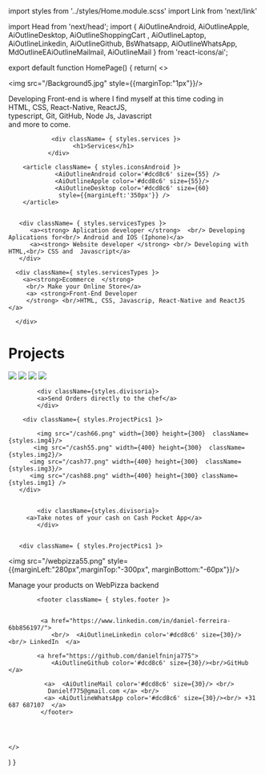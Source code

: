 <html>
import styles from '../styles/Home.module.scss'
import Link from 'next/link'

import Head from 'next/head';
import { 
  AiOutlineAndroid,
  AiOutlineApple,
  AiOutlineDesktop,
  AiOutlineShoppingCart ,
  AiOutlineLaptop,
  AiOutlineLinkedin,
  AiOutlineGithub,
  BsWhatsapp, 
  AiOutlineWhatsApp,
  MdOutlineEAiOutlineMailmail,
  AiOutlineMail
} from 'react-icons/ai';

export default function HomePage() {
  return(
    <> 

   <main className={styles.mainn}>
    
<img src="/Background5.jpg"  style={{marginTop:"1px"}}/>
         
 <div className=  { styles.headline } >
             <a>Developing Front-end is where I find myself at this time 
               coding in<br/>  HTML, CSS, React-Native, ReactJS,
          <br/>typescript, Git, GitHub, Node Js, Javascript<br/> and more to come.</a>
          </div>
 

                <div className= { styles.services }>
                      <h1>Services</h1>
               </div>
      
        <article className= { styles.iconsAndroid }>
                 <AiOutlineAndroid color='#dcd8c6' size={55} />
                 <AiOutlineApple color='#dcd8c6' size={55}/>
                 <AiOutlineDesktop color='#dcd8c6' size={60}
                  style={{marginLeft:'350px'}} />
        </article>


       <div className= { styles.servicesTypes }>
          <a><strong> Aplication developer </strong>  <br/> Developing Aplications for<br/> Android and IOS (Iphone)</a>
          <a><strong> Website developer </strong> <br/> Developing with HTML,<br/> CSS and  Javascript</a>
       </div>


  <article className={ styles.icons }>
      <AiOutlineShoppingCart color='#dcd8c6' size={60}/>
      <AiOutlineLaptop color='#dcd8c6'size={70} style={{marginLeft:'390px'}}/>
  </article>

      <div className={ styles.servicesTypes }>  
        <a><strong>Ecommerce  </strong>
         <br/> Make your Online Store</a>
         <a> <strong>Front-End Developer
         </strong> <br/>HTML, CSS, Javascrip, React-Native and ReactJS  </a>

      </div>

<div className={styles.divisoria}> </div>



<div className= { styles.services }>
                      <h1>Projects</h1>
               </div>
      
  <div className= { styles.ProjectPics }>
    <img src="/pizza44.png"   className={styles.img4}/>
    <img src="/pizza33.png"   className={styles.img2}/>
    <img src="/pizza22.png"   className={styles.img3}/>
    <img src="/pizza11.png"  className={styles.img1} />
   
  </div>

            <div className={styles.divisoria}>  
            <a>Send Orders directly to the chef</a>
            </div>
           
        <div className={ styles.ProjectPics1 }>
 
            <img src="/cash66.png" width={300} height={300}  className={styles.img4}/>
           <img src="/cash55.png" width={400} height={300}  className={styles.img2}/>
          <img src="/cash77.png" width={400} height={300}  className={styles.img3}/>
          <img src="/cash88.png" width={400} height={300} className={styles.img1} />
       </div>


            <div className={styles.divisoria}> 
         <a>Take notes of your cash on Cash Pocket App</a> 
            </div>


       <div className= { styles.ProjectPics1 }>
   <img src="/webpizza55.png" style={{marginLeft:"280px",marginTop:"-300px",
   marginBottom:"-60px"}}/>
   </div>
   
  

  <div className= { styles.divisoria }>
  <a style={{marginTop:"100px"}}> 
  Manage your products  on WebPizza backend </a>
  </div>
            </main>

            <footer className= { styles.footer }> 
            
        
             <a href="https://www.linkedin.com/in/daniel-ferreira-6bb856197/">
                <br/>  <AiOutlineLinkedin color='#dcd8c6' size={30}/> <br/> LinkedIn  </a>

            <a href="https://github.com/danielfninja775"> 
                <AiOutlineGithub color='#dcd8c6' size={30}/><br/>GitHub </a>
              
              <a>  <AiOutlineMail color='#dcd8c6' size={30}/> <br/>
               Danielf775@gmail.com </a> <br/>
              <a> <AiOutlineWhatsApp color='#dcd8c6' size={30}/><br/> +31 687 687107  </a>
             </footer>



             
    </>
 ) 
}



  </html>
